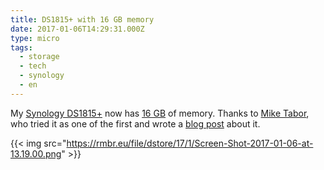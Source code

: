 ```yaml
---
title: DS1815+ with 16 GB memory
date: 2017-01-06T14:29:31.000Z
type: micro
tags:
  - storage
  - tech
  - synology
  - en
---
```


My [Synology DS1815+](https://www.synology.com/en-global/products/DS1815+) now has [16 GB](https://www.alternate.de/Crucial/SO-DIMM-16GB-DDR3-1600-Mac-Kit-Arbeitsspeicher/html/product/1080357) of memory. Thanks to [Mike Tabor](https://miketabor.com/about/), who tried it as one of the first and wrote a [blog post](https://miketabor.com/how-to-upgrade-synology-ds1815-16gb-ram/) about it.

{{< img src="https://rmbr.eu/file/dstore/17/1/Screen-Shot-2017-01-06-at-13.19.00.png" >}}
